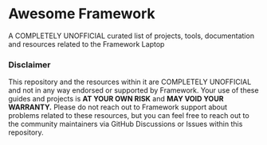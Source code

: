 # Awesome Framework
A COMPLETELY UNOFFICIAL curated list of projects, tools, documentation and resources related to the Framework Laptop

### Disclaimer
This repository and the resources within it are COMPLETELY UNOFFICIAL and not in any way endorsed
or supported by Framework. Your use of these guides and projects is **AT YOUR OWN RISK** and 
**MAY VOID YOUR WARRANTY.** Please do not reach out to Framework support about problems related
to these resources, but you can feel free to reach out to the community maintainers via 
GitHub Discussions or Issues within this repository.
